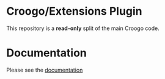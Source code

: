 # Croogo/Extensions Plugin

This repository is a **read-only** split of the main Croogo code.

# Documentation

Please see the [documentation](http://docs.croogo.org/3.0)
